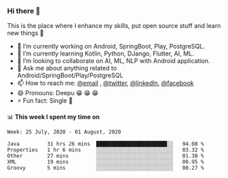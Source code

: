 ### Hi there 👋
This is the place where I enhance my skills, put open source stuff and learn new things :rofl:

- 🔭 I’m currently working on Android, SpringBoot, Play, PostgreSQL. 
- 🌱 I’m currently learning Kotlin, Python, DJango, Flutter, AI, ML.
- 👯 I’m looking to collaborate on AI, ML, NLP with Android application.
- 💬 Ask me about anything related to Android/SpringBoot/Play/PostgreSQL
- 📫 How to reach me: [@email](deepakgupta7403@gmail.com) , [@twitter](https://twitter.com/deepakgupta7403), [@linkedln](https://in.linkedin.com/in/deepak-gupta-23b3b1113), [@facebook](https://facebook.com/deepakgupta7403)
- 😄 Pronouns: Deepu :grin: :grin: :grin:
- ⚡ Fun fact: Single :grimacing:

📊 **This week I spent my time on**

<!--START_SECTION:waka-->
```text
Week: 25 July, 2020 - 01 August, 2020

Java         31 hrs 26 mins  ███████████████████████░░   94.08 % 
Properties   1 hr 6 mins     ░░░░░░░░░░░░░░░░░░░░░░░░░   03.32 % 
Other        27 mins         ░░░░░░░░░░░░░░░░░░░░░░░░░   01.38 % 
XML          19 mins         ░░░░░░░░░░░░░░░░░░░░░░░░░   00.95 % 
Groovy       5 mins          ░░░░░░░░░░░░░░░░░░░░░░░░░   00.27 %
```
<!--END_SECTION:waka-->

